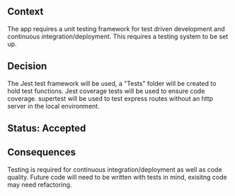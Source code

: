 ## Context

The app requires a unit testing framework for test driven development and continuous integration/deployment. This requires a testing system to be set up.

## Decision

The Jest test framework will be used, a "Tests" folder will be created to hold test functions. Jest coverage tests will be used to ensure code coverage. supertest will be used to test express routes without an http server in the local environment.

## Status: Accepted

## Consequences

Testing is required for continuous integration/deployment as well as code quality. Future code will need to be written with tests in mind, exisitng code may need refactoring.